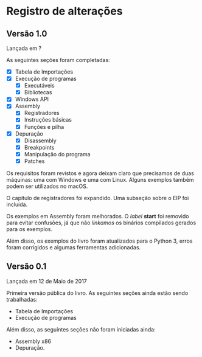 # Registro de alterações

## Versão 1.0

Lançada em ?

As seguintes seções foram completadas:

* [x] Tabela de Importações
* [x] Execução de programas
  * [x] Executáveis
  * [x] Bibliotecas
* [x] Windows API
* [x] Assembly
  * [x] Registradores
  * [x] Instruções básicas
  * [x] Funções e pilha
* [x] Depuração
  * [x] Disassembly
  * [x] Breakpoints
  * [x] Manipulação do programa
  * [x] Patches

Os requisitos foram revistos e agora deixam claro que precisamos de duas máquinas: uma com Windows e uma com Linux. Alguns exemplos também podem ser utilizados no macOS.

O capítulo de registradores foi expandido. Uma subseção sobre o EIP foi incluída.

Os exemplos em Assembly foram melhorados. O _label_ **start** foi removido para evitar confusões, já que não _linkamos_ os binários compilados gerados para os exemplos.

Além disso, os exemplos do livro foram atualizados para o Python 3, erros foram corrigidos e algumas ferramentas adicionadas.

## Versão 0.1

Lançada em 12 de Maio de 2017

Primeira versão pública do livro. As seguintes seções ainda estão sendo trabalhadas:

* Tabela de Importações
* Execução de programas

Além disso, as seguintes seções não foram iniciadas ainda:

* Assembly x86
* Depuração.

